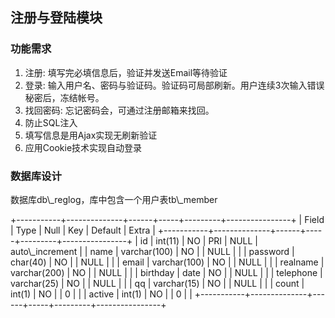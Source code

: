 <h2>注册与登陆模块</h2>

<h3>功能需求</h3>
<ol>
<li> 注册: 填写完必填信息后，验证并发送Email等待验证</li>
<li> 登录: 输入用户名、密码与验证码。验证码可局部刷新。用户连续3次输入错误秘密后，冻结帐号。</li>
<li>找回密码: 忘记密码会，可通过注册邮箱来找回。</li>
<li>防止SQL注入</li>
<li>填写信息是用Ajax实现无刷新验证</li>
<li>应用Cookie技术实现自动登录</li>
</ol>

<h3>数据库设计</h3>
数据库db\_reglog，库中包含一个用户表tb\_member
<p>
+-----------+--------------+------+-----+---------+----------------+
| Field     | Type         | Null | Key | Default | Extra          |
+-----------+--------------+------+-----+---------+----------------+
| id        | int(11)      | NO   | PRI | NULL    | auto\_increment |
| name      | varchar(100) | NO   |     | NULL    |                |
| password  | char(40)     | NO   |     | NULL    |                |
| email     | varchar(100) | NO   |     | NULL    |                |
| realname  | varchar(200) | NO   |     | NULL    |                |
| birthday  | date         | NO   |     | NULL    |                |
| telephone | varchar(25)  | NO   |     | NULL    |                |
| qq        | varchar(15)  | NO   |     | NULL    |                |
| count     | int(1)       | NO   |     | 0       |                |
| active    | int(1)       | NO   |     | 0       |                |
+-----------+--------------+------+-----+---------+----------------+
</p>
